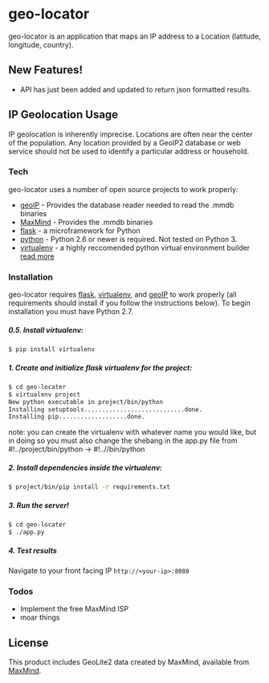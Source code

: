 # geo-locator

geo-locator is an application that maps an IP address to a Location (latitude, longitude, country).

## New Features!
  - API has just been added and updated to return json formatted results.

## IP Geolocation Usage
IP geolocation is inherently imprecise. Locations are often near the center of the population. Any location provided by a GeoIP2 database or web service should not be used to identify a particular address or household.
### Tech

geo-locator uses a number of open source projects to work properly:

* [geoIP] - Provides the database reader needed to read the .mmdb binaries
* [MaxMind] - Provides the .mmdb binaries
* [flask] - a microframework for Python
* [python](https://www.python.org/download/releases/2.7/) - Python 2.6 or newer is required. Not tested on Python 3.
* [virtualenv] - a highly reccomended python virtual environment builder [read more](http://python-guide-pt-br.readthedocs.io/en/latest/dev/virtualenvs/)

### Installation

geo-locator requires [flask], [virtualenv], and [geoIP] to work properly (all requirements should install if you follow the instructions below). To begin installation you must have Python 2.7.


##### 0.5. Install virtualenv:
```sh
$ pip install virtualenv
```

##### 1. Create and initialize flask virtualenv for the project:
```sh
$ cd geo-locater
$ virtualenv project
New python executable in project/bin/python
Installing setuptools............................done.
Installing pip...................done.
```
note: you can create the virtualenv with whatever name you would like, but in doing so you must also change the shebang in the app.py file from #!../project/bin/python -> #!../<createdname>/bin/python

##### 2. Install dependencies inside the virtualenv:
```sh
$ project/bin/pip install -r requirements.txt
```

##### 3. Run the server!
```sh
$ cd geo-locater
$ ./app.py
```

##### 4. Test results
Navigate to your front facing IP `http://<your-ip>:8080`

### Todos


 - Implement the free MaxMind ISP 
 - moar things

License
----
This product includes GeoLite2 data created by MaxMind, available from [MaxMind].

   [maxmind]: <http://www.maxmind.com>
   [geoip]: <https://github.com/maxmind/GeoIP2-python>
   [flask]: <http://flask.pocoo.org/>
   [virtualenv]: <https://pypi.python.org/pypi/virtualenv>
